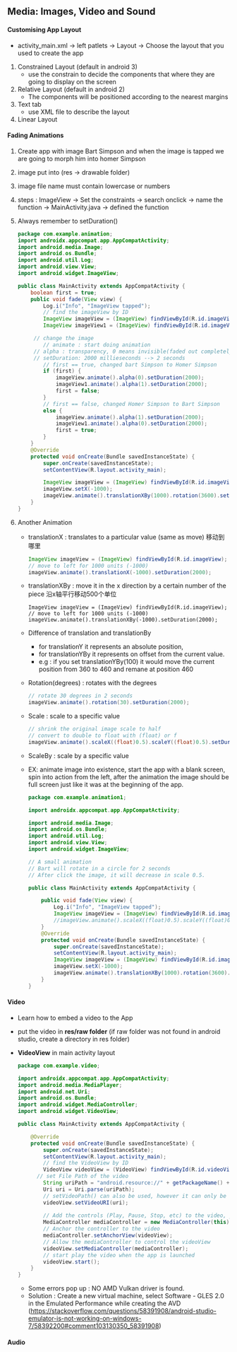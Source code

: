 ## Media: Images, Video and Sound

#### Customising App Layout

* activity_main.xml  -> left patlets -> Layout -> Choose the layout that you used to create the app

1. Constrained Layout (default in android 3)
   - use the constrain to decide the components that where they are going to display on the screen 
2. Relative Layout (default in android 2)
   - The components will be positioned according to the nearest margins
3. Text tab
   - use XML file to describe the layout
4. Linear Layout

#### Fading Animations

1. Create app with image Bart Simpson and when the image is tapped we are going to morph him into homer Simpson

2. image put into (res -> drawable folder)

3. image file name must contain lowercase or numbers

4. steps : ImageView -> Set the constraints -> search onclick -> name the function -> MainActivity.java -> defined the function 

5. Always remember to setDuration() 

   ```java
   package com.example.animation;
   import androidx.appcompat.app.AppCompatActivity;
   import android.media.Image;
   import android.os.Bundle;
   import android.util.Log;
   import android.view.View;
   import android.widget.ImageView;
   
   public class MainActivity extends AppCompatActivity {
       boolean first = true;
       public void fade(View view) {
           Log.i("Info", "ImageView tapped");
           // find the imageView by ID
           ImageView imageView = (ImageView) findViewById(R.id.imageView);
           ImageView imageView1 = (ImageView) findViewById(R.id.imageView1);
   
   		// change the image
           // animate : start doing animation
   		// alpha : transparency, 0 means invisible(faded out completely), 1 means visible
   		// setDuration: 2000 millieseconds --> 2 seconds
           // first == true, changed bart Simpson to Homer Simpson
           if (first) {
               imageView.animate().alpha(0).setDuration(2000);  
               imageView1.animate().alpha(1).setDuration(2000);
               first = false;
           }
           // first == false, changed Homer Simpson to Bart Simpson
           else {
               imageView.animate().alpha(1).setDuration(2000);
               imageView1.animate().alpha(0).setDuration(2000);
               first = true;
           }
       }
       @Override
       protected void onCreate(Bundle savedInstanceState) {
           super.onCreate(savedInstanceState);
           setContentView(R.layout.activity_main);
   
           ImageView imageView = (ImageView) findViewById(R.id.imageView);
           imageView.setX(-1000);
           imageView.animate().translationXBy(1000).rotation(3600).setDuration(2000);
       }
   }
   ```



1. Another Animation

   * translationX : translates to a particular value (same as move) 移动到哪里

     ```java
     ImageView imageView = (ImageView) findViewById(R.id.imageView);
     // move to left for 1000 units (-1000)
     imageView.animate().translationX(-1000).setDuration(2000);
     ```

   * translationXBy : move it in the x direction by a certain number of the piece 沿x轴平行移动500个单位

     ```
     ImageView imageView = (ImageView) findViewById(R.id.imageView);
     // move to left for 1000 units (-1000)
     imageView.animate().translationXBy(-1000).setDuration(2000);
     ```

   * Difference of translation and translationBy

     * for translationY it represents an absolute position,
     * for translationYBy it represents on offset from the current value.
     * e.g : if you set translationYBy(100) it would move the current position from 360 to 460 and remane at position 460

   * Rotation(degrees) : rotates with the degrees

     ```java
     // rotate 30 degrees in 2 seconds
     imageView.animate().rotation(30).setDuration(2000);
     ```

   * Scale : scale to a specific value

     ```java
     // shrink the original image scale to half
     // convert to double to float with (float) or f
     imageView.animate().scaleX((float)0.5).scaleY((float)0.5).setDuration(2000);
     ```

   * ScaleBy : scale by a specific value

   * EX: animate image into existence, start the app with a blank screen, spin into action from the left, after the animation the image should be full screen just like it was at the beginning of the app.

     ```java
     package com.example.animation1;
     
     import androidx.appcompat.app.AppCompatActivity;
     
     import android.media.Image;
     import android.os.Bundle;
     import android.util.Log;
     import android.view.View;
     import android.widget.ImageView;
     
     // A small animation
     // Bart will rotate in a circle for 2 seconds
     // After click the image, it will decrease in scale 0.5.
     
     public class MainActivity extends AppCompatActivity {
     
         public void fade(View view) {
             Log.i("Info", "ImageView tapped");
             ImageView imageView = (ImageView) findViewById(R.id.imageView);
             //imageView.animate().scaleX((float)0.5).scaleY((float)0.5).setDuration(2000);
         }
         @Override
         protected void onCreate(Bundle savedInstanceState) {
             super.onCreate(savedInstanceState);
             setContentView(R.layout.activity_main);
             ImageView imageView = (ImageView) findViewById(R.id.imageView);
             imageView.setX(-1000);
             imageView.animate().translationXBy(1000).rotation(3600).setDuration(2000);
         }
     }
     ```

#### Video

* Learn how to embed a video to the App

* put the video in **res/raw folder** (if raw folder was not found in android studio, create a directory in res folder)

* **VideoView** in main activity layout

  ```java
  package com.example.video;
  
  import androidx.appcompat.app.AppCompatActivity;
  import android.media.MediaPlayer;
  import android.net.Uri;
  import android.os.Bundle;
  import android.widget.MediaController;
  import android.widget.VideoView;
  
  public class MainActivity extends AppCompatActivity {
  
      @Override
      protected void onCreate(Bundle savedInstanceState) {
          super.onCreate(savedInstanceState);
          setContentView(R.layout.activity_main);
          // find the VideoView by ID
          VideoView videoView = (VideoView) findViewById(R.id.videoView);
  		// set File Path of the video
          String uriPath = "android.resource://" + getPackageName() + "/" + R.raw.demovideo;
          Uri uri = Uri.parse(uriPath);
          // setVideoPath() can also be used, however it can only be used if the video is stored on your device, so use setVideoURI is more appropriate
          videoView.setVideoURI(uri);
          
          // Add the controls (Play, Pause, Stop, etc) to the video, you will find these controls in the bottom of the video after adding these code
          MediaController mediaController = new MediaController(this);
          // Anchor the controller to the video
          mediaController.setAnchorView(videoView);
          // Allow the mediaController to control the videoView
          videoView.setMediaController(mediaController);
          // start play the video when the app is launched
          videoView.start();
      }
  }
  ```

  * Some errors pop up :  NO AMD Vulkan driver is found.
  * Solution : Create a new virtual machine, select Software - GLES 2.0 in the Emulated Performance while creating the AVD (https://stackoverflow.com/questions/58391908/android-studio-emulator-is-not-working-on-windows-7/58392200#comment103130350_58391908)



#### Audio





